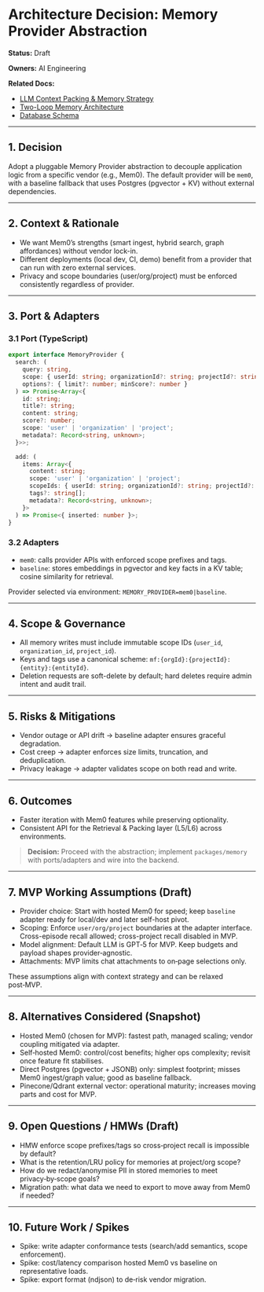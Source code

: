 # Architecture Decision: Memory Provider Abstraction

**Status:** Draft

**Owners:** AI Engineering

**Related Docs:**
- [LLM Context Packing & Memory Strategy](mdc:03-llm-context-and-memory-strategy.md)
- [Two-Loop Memory Architecture](mdc:04-two-loop-memory-architecture.md)
- [Database Schema](mdc:05-database-schema.md)

---

## 1. Decision

Adopt a pluggable Memory Provider abstraction to decouple application logic from a specific vendor (e.g., Mem0). The default provider will be `mem0`, with a baseline fallback that uses Postgres (pgvector + KV) without external dependencies.

---

## 2. Context & Rationale

- We want Mem0’s strengths (smart ingest, hybrid search, graph affordances) without vendor lock-in.
- Different deployments (local dev, CI, demo) benefit from a provider that can run with zero external services.
- Privacy and scope boundaries (user/org/project) must be enforced consistently regardless of provider.

---

## 3. Port & Adapters

### 3.1 Port (TypeScript)
```ts
export interface MemoryProvider {
  search: (
    query: string,
    scope: { userId: string; organizationId?: string; projectId?: string },
    options?: { limit?: number; minScore?: number }
  ) => Promise<Array<{
    id: string;
    title?: string;
    content: string;
    score?: number;
    scope: 'user' | 'organization' | 'project';
    metadata?: Record<string, unknown>;
  }>>;

  add: (
    items: Array<{
      content: string;
      scope: 'user' | 'organization' | 'project';
      scopeIds: { userId: string; organizationId?: string; projectId?: string };
      tags?: string[];
      metadata?: Record<string, unknown>;
    }>
  ) => Promise<{ inserted: number }>;
}
```

### 3.2 Adapters
- `mem0`: calls provider APIs with enforced scope prefixes and tags.
- `baseline`: stores embeddings in pgvector and key facts in a KV table; cosine similarity for retrieval.

Provider selected via environment: `MEMORY_PROVIDER=mem0|baseline`.

---

## 4. Scope & Governance

- All memory writes must include immutable scope IDs (`user_id`, `organization_id`, `project_id`).
- Keys and tags use a canonical scheme: `mf:{orgId}:{projectId}:{entity}:{entityId}`.
- Deletion requests are soft-delete by default; hard deletes require admin intent and audit trail.

---

## 5. Risks & Mitigations

- Vendor outage or API drift → baseline adapter ensures graceful degradation.
- Cost creep → adapter enforces size limits, truncation, and deduplication.
- Privacy leakage → adapter validates scope on both read and write.

---

## 6. Outcomes

- Faster iteration with Mem0 features while preserving optionality.
- Consistent API for the Retrieval & Packing layer (L5/L6) across environments.

> **Decision:** Proceed with the abstraction; implement `packages/memory` with ports/adapters and wire into the backend.

---

## 7. MVP Working Assumptions (Draft)

- Provider choice: Start with hosted Mem0 for speed; keep `baseline` adapter ready for local/dev and later self-host pivot.
- Scoping: Enforce `user/org/project` boundaries at the adapter interface. Cross-episode recall allowed; cross-project recall disabled in MVP.
- Model alignment: Default LLM is GPT‑5 for MVP. Keep budgets and payload shapes provider‑agnostic.
- Attachments: MVP limits chat attachments to on‑page selections only.

These assumptions align with context strategy and can be relaxed post‑MVP.

---

## 8. Alternatives Considered (Snapshot)

- Hosted Mem0 (chosen for MVP): fastest path, managed scaling; vendor coupling mitigated via adapter.
- Self‑hosted Mem0: control/cost benefits; higher ops complexity; revisit once feature fit stabilises.
- Direct Postgres (pgvector + JSONB) only: simplest footprint; misses Mem0 ingest/graph value; good as baseline fallback.
- Pinecone/Qdrant external vector: operational maturity; increases moving parts and cost for MVP.

---

## 9. Open Questions / HMWs (Draft)

- HMW enforce scope prefixes/tags so cross‑project recall is impossible by default?
- What is the retention/LRU policy for memories at project/org scope?
- How do we redact/anonymise PII in stored memories to meet privacy‑by‑scope goals?
- Migration path: what data we need to export to move away from Mem0 if needed?

---

## 10. Future Work / Spikes

- Spike: write adapter conformance tests (search/add semantics, scope enforcement).
- Spike: cost/latency comparison hosted Mem0 vs baseline on representative loads.
- Spike: export format (ndjson) to de‑risk vendor migration.
